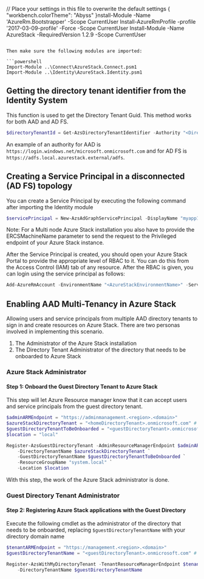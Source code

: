 // Place your settings in this file to overwrite the default settings
{
    "workbench.colorTheme": "Abyss"
}nstall-Module -Name 'AzureRm.Bootstrapper' -Scope CurrentUser
Install-AzureRmProfile -profile '2017-03-09-profile' -Force -Scope CurrentUser
Install-Module -Name AzureStack -RequiredVersion 1.2.9 -Scope CurrentUser
```

Then make sure the following modules are imported:

```powershell
Import-Module ..\Connect\AzureStack.Connect.psm1
Import-Module ..\Identity\AzureStack.Identity.psm1
```

## Getting the directory tenant identifier from the Identity System

This function is used to get the Directory Tenant Guid. This method works for both AAD and AD FS.

```powershell
$directoryTenantId = Get-AzsDirectoryTenantIdentifier -Authority "<DirectoryTenantUrl>"
```

An example of an authority for AAD is `https://login.windows.net/microsoft.onmicrosoft.com`
and for AD FS is `https://adfs.local.azurestack.external/adfs`.

## Creating a Service Principal in a disconnected (AD FS) topology

You can create a Service Principal by executing the following command after importing the Identity module

```powershell
$servicePrincipal = New-AzsAdGraphServicePrincipal -DisplayName "myapp12" -AdminCredential $(Get-Credential) -Verbose
```
Note: For a Multi node Azure Stack installation you also have to provide the ERCSMachineName parameter to send the request to the Privileged endpoint of your Azure Stack instance.

After the Service Principal is created, you should open your Azure Stack Portal to provide the appropriate level of RBAC to it. You can do this from the Access Control (IAM) tab of any resource. After the RBAC is given, you can login using the service principal as follows:

```powershell
Add-AzureRmAccount -EnvironmentName "<AzureStackEnvironmentName>" -ServicePrincipal -CertificateThumbprint $servicePrincipal.Thumbprint -ApplicationId $servicePrincipal.ApplicationId -TenantId $directoryTenantId
```

## Enabling AAD Multi-Tenancy in Azure Stack

Allowing users and service principals from multiple AAD directory tenants to sign in and create resources on Azure Stack.
There are two personas involved in implementing this scenario.

1. The Administrator of the Azure Stack installation
1. The Directory Tenant Administrator of the directory that needs to be onboarded to Azure Stack

### Azure Stack Administrator

#### Step 1: Onboard the Guest Directory Tenant to Azure Stack

This step will let Azure Resource manager know that it can accept users and service principals from the guest directory tenant.

```powershell
$adminARMEndpoint = "https://adminmanagement.<region>.<domain>"
$azureStackDirectoryTenant = "<homeDirectoryTenant>.onmicrosoft.com" # this is the primary tenant Azure Stack is registered to
$guestDirectoryTenantToBeOnboarded = "<guestDirectoryTenant>.onmicrosoft.com" # this is the new tenant that needs to be onboarded to Azure Stack
$location = "local"

Register-AzsGuestDirectoryTenant -AdminResourceManagerEndpoint $adminARMEndpoint `
    -DirectoryTenantName $azureStackDirectoryTenant `
    -GuestDirectoryTenantName $guestDirectoryTenantToBeOnboarded `
    -ResourceGroupName "system.local" `
    -Location $location
```

With this step, the work of the Azure Stack administrator is done.

### Guest Directory Tenant Administrator

#### Step 2: Registering Azure Stack applications with the Guest Directory

Execute the following cmdlet as the administrator of the directory that needs to be onboarded, replacing ```$guestDirectoryTenantName``` with your directory domain name

```powershell
$tenantARMEndpoint = "https://management.<region>.<domain>"
$guestDirectoryTenantName = "<guestDirectoryTenant>.onmicrosoft.com" # this is the new tenant that needs to be onboarded to Azure Stack

Register-AzsWithMyDirectoryTenant -TenantResourceManagerEndpoint $tenantARMEndpoint `
    -DirectoryTenantName $guestDirectoryTenantName
```

